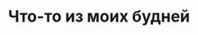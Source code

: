 ---
title: 'Что-то из моих будней'
# titleEnglish: ''
# dateStart: 2020
dateEnd: 2020
images: ['Что-то_из_моих_будней.tif']
extra: 'бумага, коллаж'
size: 'А5'
# display: false
# text: ''
---
